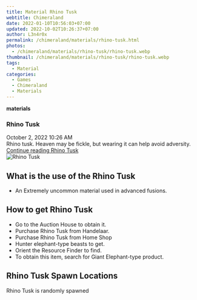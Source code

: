 ```yaml
---
title: Material Rhino Tusk
webtitle: Chimeraland
date: 2022-01-10T10:56:03+07:00
updated: 2022-10-02T10:26:37+07:00
author: L3n4r0x
permalink: /chimeraland/materials/rhino-tusk.html
photos:
  - /chimeraland/materials/rhino-tusk/rhino-tusk.webp
thumbnail: /chimeraland/materials/rhino-tusk/rhino-tusk.webp
tags:
  - Material
categories:
  - Games
  - Chimeraland
  - Materials
---
```


<section id="bootstrap-wrapper">
  <link
    rel="stylesheet"
    href="https://cdn.statically.io/gh/dimaslanjaka/Web-Manajemen/40ac3225/css/bootstrap-4.5-wrapper.css"
  />
  <div
    class="row g-0 border rounded overflow-hidden flex-md-row mb-4 shadow-sm position-relative"
  >
    <div class="col p-4 d-flex flex-column position-static">
      <strong class="d-inline-block mb-2 text-success">materials</strong>
      <h3 class="mb-0">Rhino Tusk</h3>
      <div class="mb-1 text-muted">October 2, 2022 10:26 AM</div>
      <div class="mb-2 border p-1">
        Rhino tusk. Heaven may be fickle, but wearing it can help avoid
        adversity.
      </div>
      <a
        href="/chimeraland/materials/rhino-tusk.html"
        class="stretched-link d-none"
        >Continue reading Rhino Tusk</a
      >
    </div>
    <div class="col-auto d-none d-lg-block">
      <img
        src="/chimeraland/materials/rhino-tusk/rhino-tusk.webp"
        alt="Rhino Tusk"
      />
    </div>
  </div>
  <div class="row">
    <div class="col-lg-6 col-12 mb-2">
      <div class="card">
        <div class="card-body">
          <h2 class="card-title">What is the use of the Rhino Tusk</h2>
          <div class="card-text">
            <ul>
              <li>An Extremely uncommon material used in advanced fusions.</li>
            </ul>
          </div>
        </div>
      </div>
    </div>
    <div class="col-lg-6 col-12 mb-2">
      <div class="card">
        <div class="card-body">
          <h2 class="card-title">How to get Rhino Tusk</h2>
          <div class="card-text">
            <ul>
              <li>Go to the Auction House to obtain it.</li>
              <li>Purchase Rhino Tusk from Handelaar.</li>
              <li>Purchase Rhino Tusk from Home Shop</li>
              <li>Hunter elephant-type beasts to get.</li>
              <li>Orient the Resource Finder to find.</li>
              <li>
                To obtain this item, search for Giant Elephant-type product.
              </li>
            </ul>
          </div>
        </div>
      </div>
    </div>
    <div class="col-12 mb-2">
      <h2>Rhino Tusk Spawn Locations</h2>
      <p>Rhino Tusk is randomly spawned</p>
    </div>
  </div>
</section>